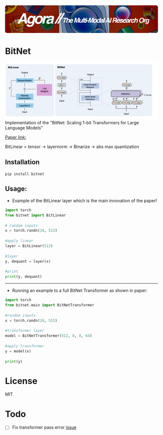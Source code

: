 [![Multi-Modality](agorabanner.png)](https://discord.gg/qUtxnK2NMf)

# BitNet
![bitnet](/bitnet.png)
Implementation of the "BitNet: Scaling 1-bit Transformers for Large Language Models"

[Paper link:](https://arxiv.org/pdf/2310.11453.pdf)

BitLinear = tensor -> layernorm -> Binarize -> abs max quantization 

## Installation
`pip install bitnet`

## Usage:
- Example of the BitLinear layer which is the main innovation of the paper!
```python
import torch 
from bitnet import BitLinear

# random inputs
x = torch.randn(10, 512)

#apply linear
layer = BitLinear(512)

#layer
y, dequant = layer(x)

#print
print(y, dequant)

```
----

- Running an example to a full BitNet Transformer as shown in paper:
```python
import torch 
from bitnet.main import BitNetTransformer

#random inputs
x = torch.randn(10, 512)

#transformer layer
model = BitNetTransformer(512, 8, 8, 64)

#apply transformer
y = model(x)

print(y)
```

# License
MIT


# Todo
- [ ] Fix transformer pass error [issue](https://github.com/kyegomez/BitNet/issues/5)

